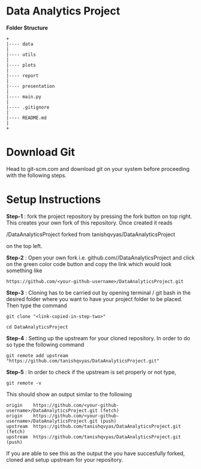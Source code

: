 # Data Analytics Project



**Folder Structure**

```
+
|---- data
|
|---- utils
|
|---- plots
|
|---- report
|
|---- presentation
|
|---- main.py
|
|---- .gitignore
|
|---- README.md
|
+

```

# Download Git

Head to git-scm.com and download git on your system before proceeding with the following steps.

# Setup Instructions

**Step-1** : fork the project repository by pressing the fork button on top right. This creates your own fork of this repository. Once created it reads

 <github-username>/DataAnalyticsProject forked from tanishqvyas/DataAnalyticsProject


on the top left.


**Step-2** : Open your own fork i.e. github.com/<your-github-username>/DataAnalyticsProject and click on the green color code button and copy the link which would look something like

```
https://github.com/<your-github-username>/DataAnalyticsProject.git
```

**Step-3** : Cloning has to be carried out by opening terminal / git bash in the desired folder where you want to have your project folder to be placed. Then type the command

```
git clone "<link-copied-in-step-two>"
```

```
cd DataAnalyticsProject
```


**Step-4** : Setting up the upstream for your cloned repository. In order to do so type the following command

```
git remote add upstream "https://github.com/tanishqvyas/DataAnalyticsProject.git"
```

**Step-5** : In order to check if the upstream is set properly or not type,

```
git remote -v
```

This should show an output similar to the following

```
origin    https://github.com/<your-github-username>/DataAnalyticsProject.git (fetch)
origin    https://github.com/<your-github-username>/DataAnalyticsProject.git (push)
upstream  https://github.com/tanishqvyas/DataAnalyticsProject.git (fetch)
upstream  https://github.com/tanishqvyas/DataAnalyticsProject.git (push)
```

If you are able to see this as the output the you have succesfully forked, cloned and setup upstream for your repository.

